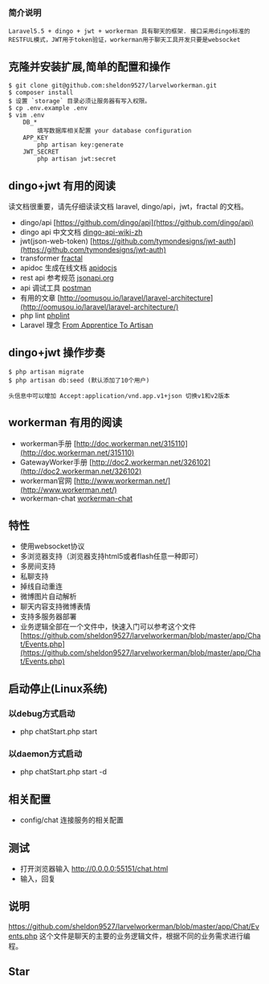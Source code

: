 
### 简介说明
	Laravel5.5 + dingo + jwt + workerman 具有聊天的框架. 接口采用dingo标准的RESTFUL模式，JWT用于token验证，workerman用于聊天工具开发只要是websocket

## 克隆并安装扩展,简单的配置和操作

```
$ git clone git@github.com:sheldon9527/larvelworkerman.git
$ composer install
$ 设置 `storage` 目录必须让服务器有写入权限。
$ cp .env.example .env
$ vim .env
    DB_*
        填写数据库相关配置 your database configuration
    APP_KEY
        php artisan key:generate
    JWT_SECRET
        php artisan jwt:secret
```

## dingo+jwt 有用的阅读

读文档很重要，请先仔细读读文档 laravel, dingo/api，jwt，fractal 的文档。

- dingo/api [https://github.com/dingo/api](https://github.com/dingo/api)
- dingo api 中文文档 [dingo-api-wiki-zh](https://github.com/liyu001989/dingo-api-wiki-zh)
- jwt(json-web-token) [https://github.com/tymondesigns/jwt-auth](https://github.com/tymondesigns/jwt-auth)
- transformer [fractal](http://fractal.thephpleague.com/)
- apidoc 生成在线文档 [apidocjs](http://apidocjs.com/)
- rest api 参考规范 [jsonapi.org](http://jsonapi.org/format/)
- api 调试工具 [postman](https://www.getpostman.com/)
- 有用的文章 [http://oomusou.io/laravel/laravel-architecture](http://oomusou.io/laravel/laravel-architecture/)
- php lint [phplint](https://github.com/overtrue/phplint)
- Laravel 理念 [From Apprentice To Artisan](https://my.oschina.net/zgldh/blog/389246)


## dingo+jwt 操作步奏

```
$ php artisan migrate
$ php artisan db:seed (默认添加了10个用户)

头信息中可以增加 Accept:application/vnd.app.v1+json 切换v1和v2版本
```

## workerman 有用的阅读

- workerman手册  [http://doc.workerman.net/315110](http://doc.workerman.net/315110)
- GatewayWorker手册 [http://doc2.workerman.net/326102](http://doc2.workerman.net/326102)
- workerman官网 [http://www.workerman.net/](http://www.workerman.net/)
- workerman-chat [workerman-chat](http://www.workerman.net/workerman-chat)

## 特性
- 使用websocket协议
- 多浏览器支持（浏览器支持html5或者flash任意一种即可）
- 多房间支持
- 私聊支持
- 掉线自动重连
- 微博图片自动解析
- 聊天内容支持微博表情
- 支持多服务器部署
- 业务逻辑全部在一个文件中，快速入门可以参考这个文件[https://github.com/sheldon9527/larvelworkerman/blob/master/app/Chat/Events.php](https://github.com/sheldon9527/larvelworkerman/blob/master/app/Chat/Events.php)

## 启动停止(Linux系统)
### 以debug方式启动
- php chatStart.php start

### 以daemon方式启动
- php chatStart.php start -d

## 相关配置

- config/chat 连接服务的相关配置

## 测试
- 打开浏览器输入 http://0.0.0.0:55151/chat.html
- 输入，回复

## 说明

https://github.com/sheldon9527/larvelworkerman/blob/master/app/Chat/Events.php 这个文件是聊天的主要的业务逻辑文件，根据不同的业务需求进行编程。

## Star

